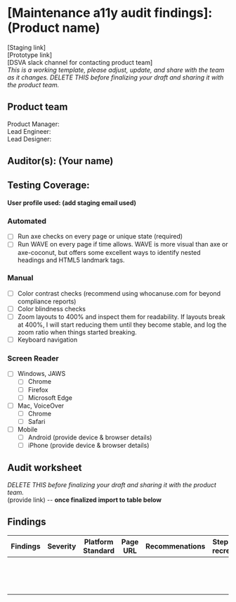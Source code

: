 # [Maintenance a11y audit findings]: (Product name)
[Staging link] <br>
[Prototype link]  <br>
[DSVA slack channel for contacting product team]  <br>
_This is a working template, please adjust, update, and share with the team as it changes. DELETE THIS before finalizing your draft and sharing it with the product team._

## Product team
Product Manager:  <br>
Lead Engineer:  <br>
Lead Designer:  <br>

## Auditor(s): (Your name)

## Testing Coverage:
#### User profile used: (add staging email used)

### Automated
 * [ ] Run axe checks on every page or unique state (required)
 * [ ] Run WAVE on every page if time allows. WAVE is more visual than axe or axe-coconut, but offers some excellent ways to identify nested headings and HTML5 landmark tags.

### Manual
 * [ ] Color contrast checks (recommend using whocanuse.com for beyond compliance reports)
 * [ ] Color blindness checks
 * [ ] Zoom layouts to 400% and inspect them for readability. If layouts break at 400%, I will start reducing them until they become stable, and log the zoom ratio when things started breaking.
 * [ ] Keyboard navigation
 
### Screen Reader
 * [ ] Windows, JAWS
      * [ ] Chrome
      * [ ] Firefox
      * [ ] Microsoft Edge
 * [ ] Mac, VoiceOver
     * [ ] Chrome
     * [ ] Safari
 * [ ] Mobile
     * [ ] Android (provide device & browser details)
     * [ ] iPhone (provide device & browser details)

## Audit worksheet 
_DELETE THIS before finalizing your draft and sharing it with the product team._ <br>
(provide link) -- **once finalized import to table below**

## Findings

| **Findings** | **Severity** | **Platform Standard** | **Page URL** | **Recommenations** | **Steps to recreate** |
|:------------:|:------------:|:---------------------:|:------------:|:------------------:|:---------------------:|
|              |              |                       |              |                    |                       |
|              |              |                       |              |                    |                       |
|              |              |                       |              |                    |                       |
|              |              |                       |              |                    |                       |
|              |              |                       |              |                    |                       |
|              |              |                       |              |                    |                       |
|              |              |                       |              |                    |                       |
|              |              |                       |              |                    |                       |
|              |              |                       |              |                    |                       |
|              |              |                       |              |                    |                       |
|              |              |                       |              |                    |                       |
|              |              |                       |              |                    |                       |
|              |              |                       |              |                    |                       |
|              |              |                       |              |                    |                       |
